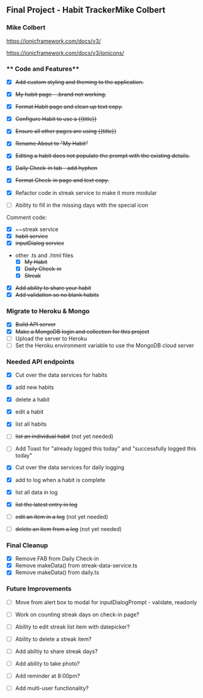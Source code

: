 ## Final Project - Habit TrackerMike Colbert
### Mike Colbert

https://ionicframework.com/docs/v3/

https://ionicframework.com/docs/v3/ionicons/

### ** Code and Features**
- [x] ~~Add custom styling and theming to the application.~~
- [x] ~~My habit page - .brand not working.~~
- [x] ~~Format Habit page and clean up text copy.~~
- [x] ~~Configure Habit to use a {{title}}~~
- [x] ~~Ensure all other pages are using {{title}}~~
- [x] ~~Rename About to "My Habit"~~
- [x] ~~Editing a habit does not populate the prompt with the existing details.~~
- [x] ~~Daily Check-in tab - add hyphen~~
- [x] ~~Format Check-in page and text copy.~~

- [x] Refactor code in streak service to make it more modular

- [ ] Ability to fill in the missing days with the special icon

Comment code:
- [x] ~~streak service
- [x] ~~habit service~~
- [x] ~~inputDialog service~~
 - other .ts and .html files
   - [x] ~~My Habit~~
   - [x] ~~Daily Check-in~~
   - [x] ~~Streak~~

- [x] ~~Add ability to share your habit~~
- [x] ~~Add validation so no blank habits~~

### **Migrate to Heroku & Mongo**
- [x] ~~Build API server~~
- [x] ~~Make a MongoDB login and collection for this project~~
- [ ] Upload the server to Heroku
- [ ] Set the Heroku environment variable to use the MongoDB cloud server

### **Needed API endpoints**
- [x] Cut over the data services for habits
- [x] add new habits
- [x] delete a habit
- [x] edit a habit
- [x] list all habits
- [ ] ~~list an individual habit~~ (not yet needed)

- [ ] Add Toast for "already logged this today" and "successfully logged this today"
- [x] Cut over the data services for daily logging
- [x] add to log when a habit is complete
- [x] list all data in log
- [x] ~~list the latest entry in log~~
- [ ] ~~edit an item in a log~~ (not yet needed)
- [ ] ~~delete an item from a log~~ (not yet needed)

### **Final Cleanup**
- [x] Remove FAB from Daily Check-in
- [x] Remove makeData() from streak-data-service.ts
- [x] Remove makeData() from daily.ts

### **Future Improvements**
- [ ] Move from alert box to modal for inputDialogPrompt - validate, readonly
- [ ] Work on counting streak days on check-in page?
- [ ] Ability to edit streak list item with datepicker?
- [ ] Ability to delete a streak item?

- [ ] Add abiltiy to share streak days?
- [ ] Add ability to take photo?
- [ ] Add reminder at 8:00pm?
- [ ] Add multi-user functionality? 
